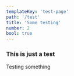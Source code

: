 ```yaml
---
templateKey: 'test-page'
path: '/test'
title: 'Some testing'
number: 2
bool: true
---
```


### This is just a test

Testing something

